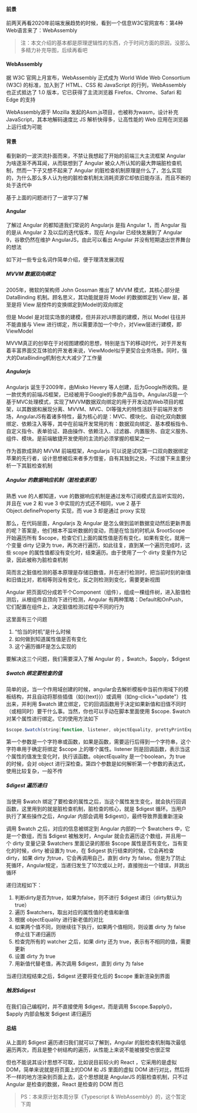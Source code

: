 

#### 前景

前两天再看2020年前端发展趋势的时候，看到一个信息W3C官网宣布：第4种Web语言来了：WebAssembly

> 注：本文介绍的基本都是原理逻辑性的东西，介于时间方面的原因，没那么多精力补充导图，后续再看吧



#### WebAssembly

据 W3C 官网上月宣布，WebAssembly 正式成为 World Wide Web Consortium (W3C) 的标准，加入到了 HTML、CSS 和 JavaScript 的行列，WebAssembly 也正式抵达了 1.0 版本，它已获得了主流浏览器 Firefox、Chrome、Safari 和 Edge 的支持

WebAssembly源于 Mozilla 发起的Asm.js项目，也被称为wasm，设计补充 JavaScript，其本地解码速度比 JS 解析快得多，让高性能的 Web 应用在浏览器上运行成为可能



#### 背景

看到新的一波洪流扑面而来，不禁让我想起了开始的前端三大主流框架 Angular 为啥逐渐不再耳闻，从而联想到了 Angular 被众人所认知的最大弊端脏检查机制，然而一下子又想不起来了 Angular 的脏检查机制原理是什么了，怎么实现的，为什么那么多人认为他的脏检查机制太消耗资源它却依旧能存活，而且不断的处于迭代中

基于上面的问题进行了一波学习了解



#### Angular

了解过 Angular 的都知道我们常说的 Angularjs 是指 Angular 1，而 Angular 指的是从 Angular 2 及以后的迭代版本，现在 Angular 已经快发展到了 Angular 9，谷歌仍然在维护 AngularJS，由此可以看出 Angular 并没有短期退出世界舞台的想法

如下对一些专业名词作简单介绍，便于理清发展流程

##### MVVM 数据双向绑定

2005年，微软的架构师 John Gossman 推出了 MVVM 模式，其核心部分是 DataBinding 机制。顾名思义，其功能就是将 Model 的数据绑定到 View 层，甚至是将 View 层控件的变换绑定到Model的双向绑定

但是 Model 是对现实场景的建模，但并非对UI界面的建模，所以 Model 往往并不能直接与 View 进行绑定，所以需要添加一个中介，对View层进行建模，即 ViewModel

MVVM真正的创举在于对视图建模的思想，特别是当下的移动时代，对于开发有着丰富界面交互体验的开发者来说，ViewModel似乎更契合业务场景。同时，强大的DataBinding机制也大大减少了工作量

##### Angularjs

Angularjs 诞生于2009年，由Misko Hevery 等人创建，后为Google所收购。是一款优秀的前端JS框架，已经被用于Google的多款产品当中。AngularJS是一个基于MVC处理模式，实现了MVVM数据双向绑定的用于开发动态Web项目的框架，以其数据和展现分离、MVVM、MVC、DI等强大的特性活跃于前端开发市场，AngularJS有着诸多特性，最为核心的是：MVC、模块化、自动化双向数据绑定、依赖注入等等，其中在前端开发常用的有：数据双向绑定、基本模板指令、自定义指令、表单验证、路由操作、依赖注入、过滤器、内置服务、自定义服务、组件、模块。是前端敏捷开发使用的主流的必须掌握的框架之一

作为首款成熟的 MVVM 前端框架，Angularjs 可以说是试吃第一口双向数据绑定苹果的先行者，设计思想被后来者多方借鉴，自有其独到之处，不过接下来主要分析一下其脏检查机制

##### Angular 的数据响应机制（脏检查原理）

熟悉 vue 的人都知道，vue 的数据响应机制是通过发布订阅模式去监听实现的，并且在 vue 2 和 vue 3 中实现的方式还不相同，vue 2 基于 Object.defineProperty 实现，而 vue 3 却是通过 proxy 实现

那么，在代码层面，Angularjs 及 Angular 是怎么做到监听数据变动然后更新界面的呢？答案是，他们根本不监听数据的变动，而是在恰当的时机从 \$rootScope 开始遍历所有 \$scope，检查它们上面的属性值是否有变化，如果有变化，就用一个变量 dirty 记录为 true，再次进行遍历，如此往复，直到某一个遍历完成时，这些 scope 的属性值都没有变化时，结束遍历。由于使用了一个 dirty 变量作为记录，因此被称为脏检查机制

简而言之脏值检测的基本原理是存储旧数值，并在进行检测时，把当前时刻的新值和旧值比对，若相等则没有变化，反之则检测到变化，需要更新视图

Angular 把页面切分成若干个Component（组件），组成一棵组件树，进入脏值检测后，从根组件自顶向下进行检测，Angular 有两种策略：Default和OnPush，它们配置在组件上，决定脏值检测过程中不同的行为

这里面有三个问题

1. “恰当的时机”是什么时候
2. 如何做到知道属性值是否有变化
3. 这个遍历循环是怎么实现的

要解决这三个问题，我们需要深入了解 Angular 的 ，\$watch，\$apply，\$digest

##### $watch 绑定要检查的值

简单的说，当一个作用域创建的时候，angular会去解析模板中当前作用域下的模板结构，并且自动将那些插值（如{{text}}）或调用（如ng-click="update"）找出来，并利用 \$watch 建立绑定，它的回调函数用于决定如果新值和旧值不同时（或相同时）要干什么事。当然，你也可以手动在脚本里面使用 \$scope. $watch 对某个属性进行绑定。它的使用方法如下

```javascript
$scope.$watch(string|function, listener, objectEquality, prettyPrintExpression)
```

第一个参数是一个字符串或函数，如果是函数，需要运行后得到一个字符串，这个字符串用于确定将绑定 \$scope 上的哪个属性。listener 则是回调函数，表示当这个属性的值发生变化时，执行该函数。objectEquality 是一个boolean，为 true 的时候，会对 object 进行深检查。第四个参数是如何解析第一个参数的表达式，使用比较复杂，一般不传

##### $digest 遍历递归

当使用 \$watch 绑定了要检查的属性之后，当这个属性发生变化，就会执行回调函数，这里用到的就是脏检查机制，脏检查的核心，就是 \$digest 循环。当用户执行了某些操作之后，Angular 内部会调用 $digest()，最终导致界面重新渲染

调用 \$watch 之后，对应的信息被绑定到 Angular 内部的一个 \$watchers 中，它是一个数组，而当​ \$digest 被触发时，Angular 就会去遍历这个数组，并且用一个 dirty 变量记录 \$watchers 里面记录的那些 \$scope 属性是否有变化，当有变化的时候，dirty 被设置为 true，在 $digest 执行结束的时候，它会再检查 dirty，如果 dirty 为true，它会再调用自己，直到 dirty 为 false。但是为了防止死循环，Angular规定，当递归发生了10次或以上时，直接抛出一个错误，并跳出循环

递归流程如下：

1. 判断dirty是否为true，如果为false，则不进行 $digest 递归（dirty默认为true）
2. 遍历 $watchers，取出对应的属性值的老值和新值
3. 根据 objectEquality 进行新老值的对比
4. 如果两个值不同，则继续往下执行，如果两个值相同，则设置 dirty 为 false 停止往下递归遍历
5. 检查完所有的 watcher 之后，如果 dirty 还为 true，表示有不相同的值，需要更新
6. 设置 dirty 为 true
7. 用新值代替老值，再次调用 $digest，直到 dirty 为 false

当递归流程结束之后，\$digest 还要将变化后的 $scope 重新渲染到界面

##### 触发$digest

在我们自己编程时，并不直接使用 \$digest，而是调用 \$scope.\$apply()，​\$apply 内部会触发 $digest 递归遍历



#### 总结

从上面的 $digest 遍历递归我们就可以了解到，Angular 的脏检查机制每次最低遍历两次，而且是整个树结构的遍历，从性能上来说不能被接受也很正常

但也不能说其设计思想不可取，比如说目前较火的 React ，它采用的是虚拟 DOM，简单来说就是将页面上的DOM 和 JS 里面的虚拟 DOM 进行对比，然后将不一样的地方渲染到页面上去，这个思想就是 AngularJS 的脏检查机制，只不过 Angular 是检查的数据，React 是检查的 DOM 而已

> PS：本来原计划本周分享《Typescript & WebAssembly》的，这个暂定下周

